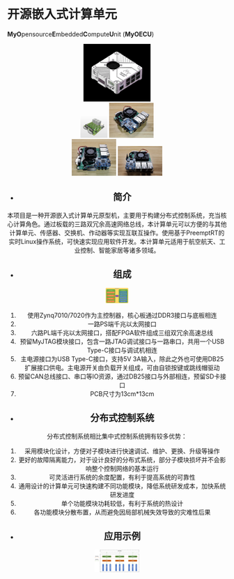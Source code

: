 # 开源嵌入式计算单元

**MyO**pensource**E**mbedded**C**ompute**U**nit (**MyOECU**)

<div align="center"><img src="./img/MyOECU_SW_PIC.jpg" style="zoom:15%;" />

<div align="center"><img src="./img/MyOECU_AD_PIC.jpg" style="zoom:6%;" /> <img src="./img/MyOECU_PIC_1.jpg" style="zoom:10%;" /> 

<div align="center"><img src="./img/MyOECU_PIC_2.jpg" style="zoom:10%;" /> <img src="./img/MyOECU_PIC_3.jpg" style="zoom:10%;" />



- ## 简介

本项目是一种开源嵌入式计算单元原型机，主要用于构建分布式控制系统，充当核心计算角色。通过板载的三路双冗余高速网络总线，本计算单元可以方便的与其他计算单元、传感器、交换机、作动器等实现互联互操作。使用基于PreemptRT的实时Linux操作系统，可快速实现应用软件开发。本计算单元适用于航空航天、工业控制、智能家居等诸多领域。

- ## 组成

<img src="./img/MyOECUConstitute.jpg" alt="MyOECUConstitute" style="zoom:5%;" />

1. 使用Zynq7010/7020作为主控制器，核心板通过DDR3接口与底板相连
2. 一路PS端千兆以太网接口
3. 六路PL端千兆以太网接口，搭配FPGA软件组成三组双冗余高速总线
4. 预留MyJTAG模块接口，包含一路JTAG调试接口与一路串口，共用一个USB Type-C接口与调试机相连
5. 主电源接口为USB Type-C接口，支持5V 3A输入，除此之外也可使用DB25扩展接口供电。主电源开关由负载开关组成，可由自锁按键或跳线帽驱动
6. 预留CAN总线接口、串口等IO资源，通过DB25接口与外部相连，预留SD卡接口
7. PCB尺寸为13cm*13cm

- ## 分布式控制系统

分布式控制系统相比集中式控制系统拥有较多优势：

1. 采用模块化设计，方便对子模块进行快速调试、维护、更换、升级等操作
2. 更好的故障隔离能力，对于设计良好的分布式系统，部分子模块损坏并不会影响整个控制网络的基本运行
3. 可灵活进行系统的余度配置，有利于提高系统的可靠性
4. 通用设计的计算单元可快速构建不同功能模块，降低系统研发成本，加快系统研发进度
5. 单个功能模块功耗较低，有利于系统的热设计
6. 各功能模块分散布置，从而避免因局部机械失效导致的灾难性后果

- ## 应用示例

<img src="./img/SystemArchitecture.jpg" alt="SystemArchitecture" style="zoom:10%;" />



